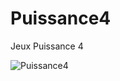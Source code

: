# Puissance4
Jeux Puissance 4

![Puissance4](https://user-images.githubusercontent.com/118727035/235187502-648efd69-822a-49dc-9683-5fa0e3307d9e.png)
